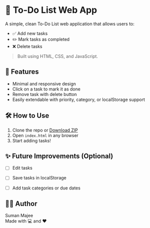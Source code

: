 # 📝 To-Do List Web App

A simple, clean To-Do List web application that allows users to:
- ✅ Add new tasks
- ✏️ Mark tasks as completed
- ❌ Delete tasks

> Built using HTML, CSS, and JavaScript.


## 🚀 Features

- Minimal and responsive design
- Click on a task to mark it as done
- Remove task with delete button
- Easily extendable with priority, category, or localStorage support


## 🛠️ How to Use

1. Clone the repo or [Download ZIP](https://github.com/YOUR_USERNAME/todo-list/archive/refs/heads/main.zip)
2. Open `index.html` in any browser
3. Start adding tasks!


## ✨ Future Improvements (Optional)

- [ ] Edit tasks
- [ ] Save tasks in localStorage
- [ ] Add task categories or due dates


## 👨‍💻 Author

Suman Majee  
Made with 💻 and ❤️
